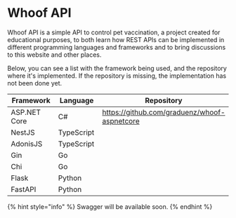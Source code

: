 # Whoof API

Whoof API is a simple API to control pet vaccination, a project created for educational purposes, to both learn how REST APIs can be implemented in different programming languages and frameworks and to bring discussions to this website and other places.

Below, you can see a list with the framework being used, and the repository where it's implemented. If the repository is missing, the implementation has not been done yet.

<table><thead><tr><th width="170">Framework</th><th width="127.33333333333331">Language</th><th>Repository</th></tr></thead><tbody><tr><td>ASP.NET Core</td><td>C#</td><td><a href="https://github.com/graduenz/whoof-aspnetcore">https://github.com/graduenz/whoof-aspnetcore</a></td></tr><tr><td>NestJS</td><td>TypeScript</td><td></td></tr><tr><td>AdonisJS</td><td>TypeScript</td><td></td></tr><tr><td>Gin</td><td>Go</td><td></td></tr><tr><td>Chi</td><td>Go</td><td></td></tr><tr><td>Flask</td><td>Python</td><td></td></tr><tr><td>FastAPI</td><td>Python</td><td></td></tr></tbody></table>

{% hint style="info" %}
Swagger will be available soon.
{% endhint %}
